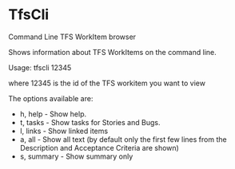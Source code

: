 # TfsCli
Command Line TFS WorkItem browser

Shows information about TFS WorkItems on the command line.

Usage: tfscli 12345 <options>

  where 12345 is the id of the TFS workitem you want to view
  
  The options available are:
  
  * h, help       - Show help.
  * t, tasks      - Show tasks for Stories and Bugs.
  * l, links      - Show linked items
  * a, all        - Show all text (by default only the first few lines from the Description and Acceptance Criteria are shown)
  * s, summary    - Show summary only


